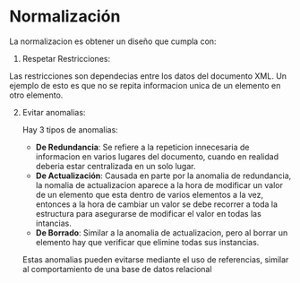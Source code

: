 # Normalización

La normalizacion es obtener un diseño que cumpla con:

1. Respetar Restricciones:

Las restricciones son dependecias entre los datos del documento XML. Un ejemplo de esto es que no se repita informacion unica de un elemento en otro elemento.

2. Evitar anomalias:

   Hay 3 tipos de anomalias:

   - **De Redundancia**: Se refiere a la repeticion innecesaria de informacion en varios lugares del documento, cuando en realidad deberia estar centralizada en un solo lugar.
   - **De Actualización**: Causada en parte por la anomalia de redundancia, la nomalia de actualizacion aparece a la hora de modificar un valor de un elemento que esta dentro de varios elementos a la vez, entonces a la hora de cambiar un valor se debe recorrer a toda la estructura para asegurarse de modificar el valor en todas las intancias.
   - **De Borrado**: Similar a la anomalia de actualizacion, pero al borrar un elemento hay que verificar que elimine todas sus instancias.

   Estas anomalias pueden evitarse mediante el uso de referencias, similar al comportamiento de una base de datos relacional



